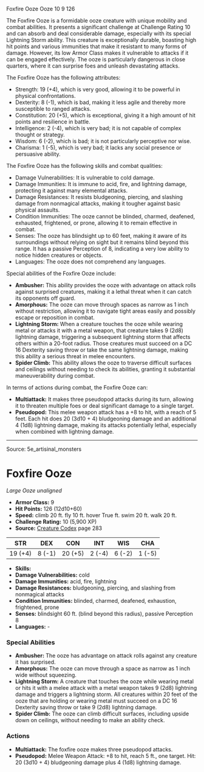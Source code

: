 <MonsterName/>Foxfire Ooze</MonsterName>
<CreatureType/>Ooze</CreatureType>
<CR/>10</CR>
<AC/>9</AC>
<HP/>126</HP>
<summary>The Foxfire Ooze is a formidable ooze creature with unique mobility and combat abilities. It presents a significant challenge at Challenge Rating 10 and can absorb and deal considerable damage, especially with its special Lightning Storm ability. This creature is exceptionally durable, boasting high hit points and various immunities that make it resistant to many forms of damage. However, its low Armor Class makes it vulnerable to attacks if it can be engaged effectively. The ooze is particularly dangerous in close quarters, where it can surprise foes and unleash devastating attacks.</summary>

<detail>

The Foxfire Ooze has the following attributes: 
- Strength: 19 (+4), which is very good, allowing it to be powerful in physical confrontations.
- Dexterity: 8 (-1), which is bad, making it less agile and thereby more susceptible to ranged attacks.
- Constitution: 20 (+5), which is exceptional, giving it a high amount of hit points and resilience in battle.
- Intelligence: 2 (-4), which is very bad; it is not capable of complex thought or strategy.
- Wisdom: 6 (-2), which is bad; it is not particularly perceptive nor wise.
- Charisma: 1 (-5), which is very bad; it lacks any social presence or persuasive ability.

The Foxfire Ooze has the following skills and combat qualities:
- Damage Vulnerabilities: It is vulnerable to cold damage.
- Damage Immunities: It is immune to acid, fire, and lightning damage, protecting it against many elemental attacks.
- Damage Resistances: It resists bludgeoning, piercing, and slashing damage from nonmagical attacks, making it tougher against basic physical assaults.
- Condition Immunities: The ooze cannot be blinded, charmed, deafened, exhausted, frightened, or prone, allowing it to remain effective in combat.
- Senses: The ooze has blindsight up to 60 feet, making it aware of its surroundings without relying on sight but it remains blind beyond this range. It has a passive Perception of 8, indicating a very low ability to notice hidden creatures or objects.
- Languages: The ooze does not comprehend any languages.

Special abilities of the Foxfire Ooze include:
- **Ambusher:** This ability provides the ooze with advantage on attack rolls against surprised creatures, making it a lethal threat when it can catch its opponents off guard.
- **Amorphous:** The ooze can move through spaces as narrow as 1 inch without restriction, allowing it to navigate tight areas easily and possibly escape or reposition in combat.
- **Lightning Storm:** When a creature touches the ooze while wearing metal or attacks it with a metal weapon, that creature takes 9 (2d8) lightning damage, triggering a subsequent lightning storm that affects others within a 20-foot radius. Those creatures must succeed on a DC 16 Dexterity saving throw or take the same lightning damage, making this ability a serious threat in melee encounters.
- **Spider Climb:** This ability allows the ooze to traverse difficult surfaces and ceilings without needing to check its abilities, granting it substantial maneuverability during combat.

In terms of actions during combat, the Foxfire Ooze can:
- **Multiattack:** It makes three pseudopod attacks during its turn, allowing it to threaten multiple foes or deal significant damage to a single target.
- **Pseudopod:** This melee weapon attack has a +8 to hit, with a reach of 5 feet. Each hit does 20 (3d10 + 4) bludgeoning damage and an additional 4 (1d8) lightning damage, making its attacks potentially lethal, especially when combined with lightning damage.</detail>



---

Source: 5e_artisinal_monsters

# Foxfire Ooze

*Large* *Ooze* *unaligned*

- **Armor Class:** 9
- **Hit Points:** 126 (12d10+60)
- **Speed:** climb 20 ft. fly 10 ft. hover True ft. swim 20 ft. walk 20 ft.
- **Challenge Rating:** 10 (5,900 XP)
- **Source:** [Creature Codex](https://koboldpress.com/kpstore/product/creature-codex-for-5th-edition-dnd) page 283

| STR | DEX | CON | INT | WIS | CHA |
| --- | --- | --- | --- | --- | --- |
| 19 (+4) | 8 (-1) | 20 (+5) | 2 (-4) | 6 (-2) | 1 (-5) |

- **Skills:** 
- **Damage Vulnerabilities:** cold
- **Damage Immunities:** acid, fire, lightning
- **Damage Resistances:** bludgeoning, piercing, and slashing from nonmagical attacks
- **Condition Immunities:** blinded, charmed, deafened, exhaustion, frightened, prone
- **Senses:** blindsight 60 ft. (blind beyond this radius), passive Perception 8
- **Languages:** -

### Special Abilities

- **Ambusher:** The ooze has advantage on attack rolls against any creature it has surprised.
- **Amorphous:** The ooze can move through a space as narrow as 1 inch wide without squeezing.
- **Lightning Storm:** A creature that touches the ooze while wearing metal or hits it with a melee attack with a metal weapon takes 9 (2d8) lightning damage and triggers a lightning storm. All creatures within 20 feet of the ooze that are holding or wearing metal must succeed on a DC 16 Dexterity saving throw or take 9 (2d8) lightning damage.
- **Spider Climb:** The ooze can climb difficult surfaces, including upside down on ceilings, without needing to make an ability check.

### Actions

- **Multiattack:** The foxfire ooze makes three pseudopod attacks.
- **Pseudopod:** Melee Weapon Attack: +8 to hit, reach 5 ft., one target. Hit: 20 (3d10 + 4) bludgeoning damage plus 4 (1d8) lightning damage.




